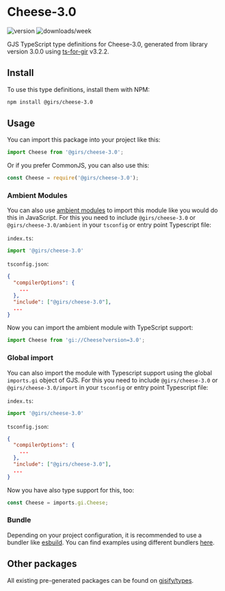 
# Cheese-3.0

![version](https://img.shields.io/npm/v/@girs/cheese-3.0)
![downloads/week](https://img.shields.io/npm/dw/@girs/cheese-3.0)


GJS TypeScript type definitions for Cheese-3.0, generated from library version 3.0.0 using [ts-for-gir](https://github.com/gjsify/ts-for-gir) v3.2.2.


## Install

To use this type definitions, install them with NPM:
```bash
npm install @girs/cheese-3.0
```

## Usage

You can import this package into your project like this:
```ts
import Cheese from '@girs/cheese-3.0';
```

Or if you prefer CommonJS, you can also use this:
```ts
const Cheese = require('@girs/cheese-3.0');
```

### Ambient Modules

You can also use [ambient modules](https://github.com/gjsify/ts-for-gir/tree/main/packages/cli#ambient-modules) to import this module like you would do this in JavaScript.
For this you need to include `@girs/cheese-3.0` or `@girs/cheese-3.0/ambient` in your `tsconfig` or entry point Typescript file:

`index.ts`:
```ts
import '@girs/cheese-3.0'
```

`tsconfig.json`:
```json
{
  "compilerOptions": {
    ...
  },
  "include": ["@girs/cheese-3.0"],
  ...
}
```

Now you can import the ambient module with TypeScript support: 

```ts
import Cheese from 'gi://Cheese?version=3.0';
```

### Global import

You can also import the module with Typescript support using the global `imports.gi` object of GJS.
For this you need to include `@girs/cheese-3.0` or `@girs/cheese-3.0/import` in your `tsconfig` or entry point Typescript file:

`index.ts`:
```ts
import '@girs/cheese-3.0'
```

`tsconfig.json`:
```json
{
  "compilerOptions": {
    ...
  },
  "include": ["@girs/cheese-3.0"],
  ...
}
```

Now you have also type support for this, too:

```ts
const Cheese = imports.gi.Cheese;
```

### Bundle

Depending on your project configuration, it is recommended to use a bundler like [esbuild](https://esbuild.github.io/). You can find examples using different bundlers [here](https://github.com/gjsify/ts-for-gir/tree/main/examples).

## Other packages

All existing pre-generated packages can be found on [gjsify/types](https://github.com/gjsify/types).

